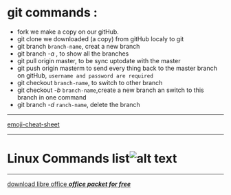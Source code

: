 # **git commands :**
+ fork we make a copy on our gitHub.
+ git clone we downloaded (a copy) from gitHub localy to git
+ git branch `branch-name`, creat a new branch
+ git branch *-a* , to show all the branches
+ git pull origin master, to be sync uptodate with the master
+ git push origin masterm to send every thing back to the master branch on gitHub, `username and password are required`
+ git checkout `branch-name`, to switch to other branch
+ git checkout *-b* `branch-name`,create a new branch an switch to this branch in one command
+ git branch *-d* `ranch-name`, delete the branch
***
 [emoji-cheat-sheet](https://github.com/ikatyang/emoji-cheat-sheet/blob/master/README.md)
***
# Linux Commands list![alt text](https://media.cheatography.com/storage/thumb/davechild_linux-command-line.750.jpg?last=1463102294)
***
[download libre office  **_office packet for free_**](https://www.libreoffice.org/download/download/) 
